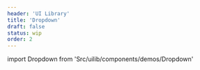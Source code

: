 ```yaml
---
header: 'UI Library'
title: 'Dropdown'
draft: false
status: wip
order: 2
---
```


<!--
  ATTENTION: This file is auto generated by using "makeDemosFactory".
  Do not change the content!
-->

import Dropdown from 'Src/uilib/components/demos/Dropdown'

<Dropdown />
